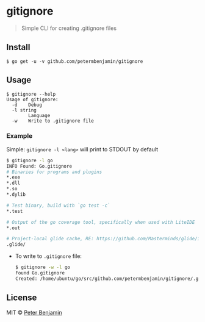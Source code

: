 # gitignore

> Simple CLI for creating .gitignore files

## Install

```
$ go get -u -v github.com/petermbenjamin/gitignore
```

## Usage

```
$ gitignore --help
Usage of gitignore:
  -d    Debug
  -l string
        Language
  -w    Write to .gitignore file
```

### Example

Simple: `gitignore -l <lang>` will print to STDOUT by default

```sh
$ gitignore -l go
INFO Found: Go.gitignore
# Binaries for programs and plugins
*.exe
*.dll
*.so
*.dylib

# Test binary, build with `go test -c`
*.test

# Output of the go coverage tool, specifically when used with LiteIDE
*.out

# Project-local glide cache, RE: https://github.com/Masterminds/glide/issues/736
.glide/
```

- To write to `.gitignore` file:
    ```sh
    $ gitignore -w -l go
    Found Go.gitignore
    Created: /home/ubuntu/go/src/github.com/petermbenjamin/gitignore/.gitignore
    ```

## License

MIT &copy; [Peter Benjamin](https://petermbenjamin.github.io/)
